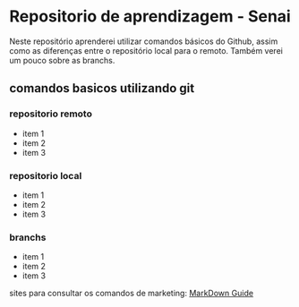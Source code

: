 # Repositorio de aprendizagem - Senai
Neste repositório aprenderei utilizar comandos básicos do Github, assim como as diferenças entre o repositório local para o remoto. Também verei um pouco sobre as branchs.

## comandos basicos utilizando git
### repositorio remoto
  - item 1
  - item 2
  - item 3

### repositorio local
  - item 1
  - item 2
  - item 3

### branchs
  - item 1
  - item 2
  - item 3

  sites para consultar os comandos de marketing: [MarkDown Guide](https://www.markdownguide.org/basic-syntax/)